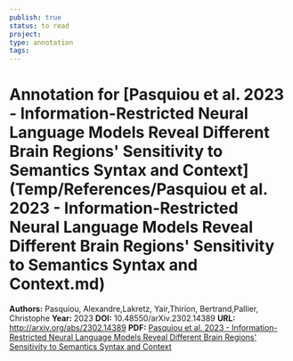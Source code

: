 ```yaml
---
publish: true
status: to read
project:
type: annotation
tags:
---
```

# Annotation for [Pasquiou et al. 2023 - Information-Restricted Neural Language Models Reveal Different Brain Regions' Sensitivity to Semantics Syntax and Context](Temp/References/Pasquiou et al. 2023 - Information-Restricted Neural Language Models Reveal Different Brain Regions' Sensitivity to Semantics Syntax and Context.md)

**Authors:** Pasquiou, Alexandre,Lakretz, Yair,Thirion, Bertrand,Pallier, Christophe
**Year:** 2023
**DOI:** 10.48550/arXiv.2302.14389
**URL:** http://arxiv.org/abs/2302.14389
**PDF:** [Pasquiou et al. 2023 - Information-Restricted Neural Language Models Reveal Different Brain Regions' Sensitivity to Semantics Syntax and Context](Papers/PDFs/Pasquiou%20et%20al.%202023%20-%20Information-Restricted%20Neural%20Language%20Models%20Reveal%20Different%20Brain%20Regions'%20Sensitivity%20to%20Semantics%20Syntax%20and%20Context.pdf)
